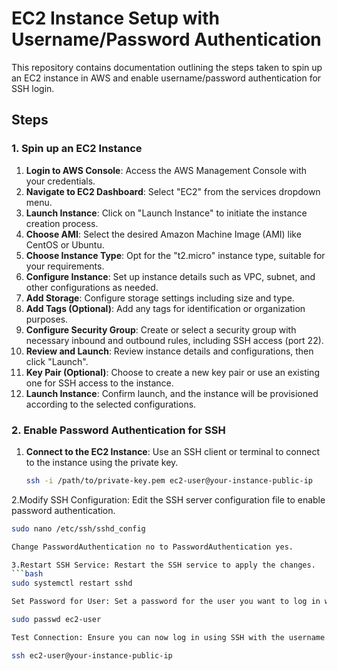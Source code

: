 # EC2 Instance Setup with Username/Password Authentication

This repository contains documentation outlining the steps taken to spin up an EC2 instance in AWS and enable username/password authentication for SSH login.

## Steps

### 1. Spin up an EC2 Instance

1. **Login to AWS Console**: Access the AWS Management Console with your credentials.
2. **Navigate to EC2 Dashboard**: Select "EC2" from the services dropdown menu.
3. **Launch Instance**: Click on "Launch Instance" to initiate the instance creation process.
4. **Choose AMI**: Select the desired Amazon Machine Image (AMI) like CentOS or Ubuntu.
5. **Choose Instance Type**: Opt for the "t2.micro" instance type, suitable for your requirements.
6. **Configure Instance**: Set up instance details such as VPC, subnet, and other configurations as needed.
7. **Add Storage**: Configure storage settings including size and type.
8. **Add Tags (Optional)**: Add any tags for identification or organization purposes.
9. **Configure Security Group**: Create or select a security group with necessary inbound and outbound rules, including SSH access (port 22).
10. **Review and Launch**: Review instance details and configurations, then click "Launch".
11. **Key Pair (Optional)**: Choose to create a new key pair or use an existing one for SSH access to the instance.
12. **Launch Instance**: Confirm launch, and the instance will be provisioned according to the selected configurations.

### 2. Enable Password Authentication for SSH

1. **Connect to the EC2 Instance**: Use an SSH client or terminal to connect to the instance using the private key.
   ```bash
   ssh -i /path/to/private-key.pem ec2-user@your-instance-public-ip

2.Modify SSH Configuration: Edit the SSH server configuration file to enable password authentication.
```bash
sudo nano /etc/ssh/sshd_config

Change PasswordAuthentication no to PasswordAuthentication yes.

3.Restart SSH Service: Restart the SSH service to apply the changes.
```bash
sudo systemctl restart sshd

Set Password for User: Set a password for the user you want to log in with.

sudo passwd ec2-user

Test Connection: Ensure you can now log in using SSH with the username and password.

ssh ec2-user@your-instance-public-ip
